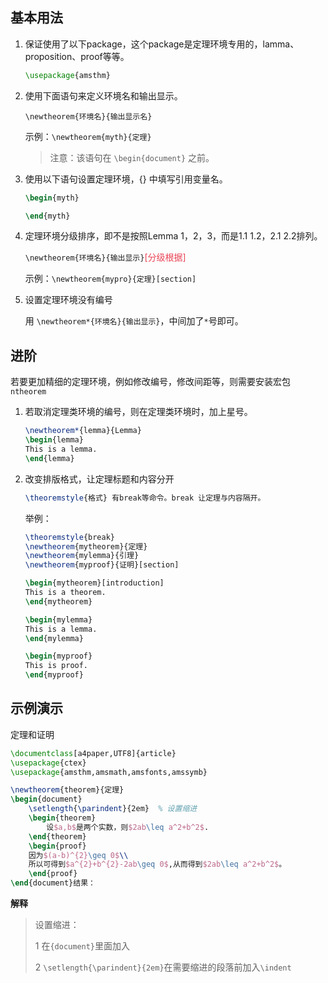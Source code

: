 ## 基本用法

1. 保证使用了以下package，这个package是定理环境专用的，lamma、proposition、proof等等。

    ```latex
    \usepackage{amsthm}
    ```

2. 使用下面语句来定义环境名和输出显示。

    `\newtheorem{环境名}{输出显示名}`

    示例：`\newtheorem{myth}{定理}`

    > 注意：该语句在 `\begin{document}` 之前。

3. 使用以下语句设置定理环境，{} 中填写引用变量名。

    ```latex
    \begin{myth}
    
    \end{myth}
    ```

4. 定理环境分级排序，即不是按照Lemma 1，2，3，而是1.1 1.2，2.1 2.2排列。

    `\newtheorem{环境名}{输出显示}`<span style="color:#ea4355">[分级根据]</span>

    示例：`\newtheorem{mypro}{定理}[section]`

5. 设置定理环境没有编号

    用 `\newtheorem*{环境名}{输出显示}`，中间加了`*`号即可。



## 进阶

若要更加精细的定理环境，例如修改编号，修改间距等，则需要安装宏包 `ntheorem`

1. 若取消定理类环境的编号，则在定理类环境时，加上星号。

    ```latex
    \newtheorem*{lemma}{Lemma}
    \begin{lemma}
    This is a lemma.
    \end{lemma}
    ```

   


2. 改变排版格式，让定理标题和内容分开

    ```latex
    \theoremstyle{格式} 有break等命令。break 让定理与内容隔开。
    ```

   举例：

    ```latex
    \theoremstyle{break}
    \newtheorem{mytheorem}{定理}
    \newtheorem{mylemma}{引理}
    \newtheorem{myproof}{证明}[section]
    
    \begin{mytheorem}[introduction]
    This is a theorem.
    \end{mytheorem}
    
    \begin{mylemma}
    This is a lemma.
    \end{mylemma}
    
    \begin{myproof}
    This is proof.
    \end{myproof}
    ```



## 示例演示

定理和证明

```latex
\documentclass[a4paper,UTF8]{article}
\usepackage{ctex}
\usepackage{amsthm,amsmath,amsfonts,amssymb}

\newtheorem{theorem}{定理}
\begin{document}
    \setlength{\parindent}{2em}  % 设置缩进
    \begin{theorem}
        设$a,b$是两个实数，则$2ab\leq a^2+b^2$.
    \end{theorem}
    \begin{proof}
    因为$(a-b)^{2}\geq 0$\\
    所以可得到$a^{2}+b^{2}-2ab\geq 0$,从而得到$2ab\leq a^2+b^2$。
    \end{proof}
\end{document}结果：
```

**解释**

> 设置缩进：
>
> 1 在`{document}`里面加入
>
> 2 `\setlength{\parindent}{2em}`在需要缩进的段落前加入`\indent`
